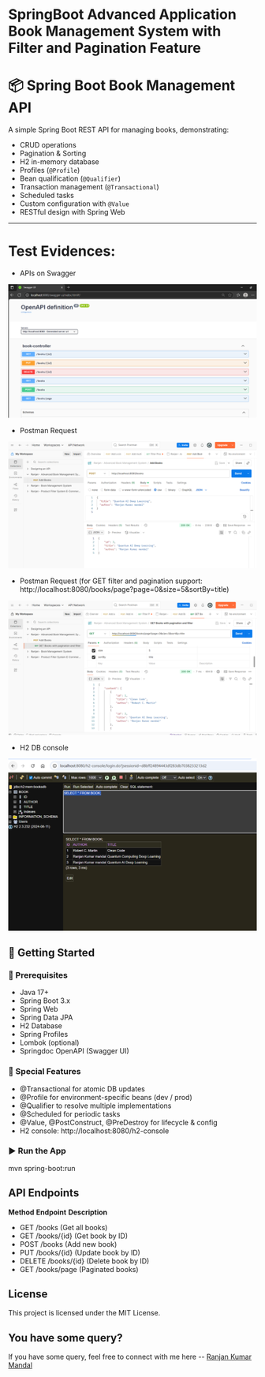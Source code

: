 # SpringBoot Advanced Application Book Management System with Filter and Pagination Feature

# 📦 Spring Boot Book Management API

A simple Spring Boot REST API for managing books, demonstrating:

- CRUD operations
- Pagination & Sorting
- H2 in-memory database
- Profiles (`@Profile`)
- Bean qualification (`@Qualifier`)
- Transaction management (`@Transactional`)
- Scheduled tasks
- Custom configuration with `@Value`
- RESTful design with Spring Web

---

# Test Evidences:

- APIs on Swagger

 ![img.png](img.png)

- Postman Request

 ![img_1.png](img_1.png)

- Postman Request (for GET filter and pagination support: http://localhost:8080/books/page?page=0&size=5&sortBy=title)
 
 ![img_3.png](img_3.png)

- H2 DB console

 ![img_2.png](img_2.png)


## 🚀 Getting Started

### 🔧 Prerequisites

- Java 17+
- Spring Boot 3.x
- Spring Web
- Spring Data JPA
- H2 Database
- Spring Profiles
- Lombok (optional)
- Springdoc OpenAPI (Swagger UI)

### 📌 Special Features
- @Transactional for atomic DB updates
- @Profile for environment-specific beans (dev / prod)
- @Qualifier to resolve multiple implementations
- @Scheduled for periodic tasks
- @Value, @PostConstruct, @PreDestroy for lifecycle & config
- H2 console: http://localhost:8080/h2-console

### ▶️ Run the App

mvn spring-boot:run


## API Endpoints

**Method**	**Endpoint**	**Description**
- GET	    /books	    (Get all books)
- GET	    /books/{id}	(Get book by ID)
- POST	    /books	    (Add new book)
- PUT	    /books/{id}	(Update book by ID)
- DELETE	/books/{id}	(Delete book by ID)
- GET	    /books/page	(Paginated books)

## License
This project is licensed under the MIT License.

## You have some query?
If you have some query, feel free to connect with me here -- [Ranjan Kumar Mandal](https://www.linkedin.com/in/ranjan-kumar-m-818367158/)
